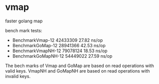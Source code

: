 # vmap
faster golang map 

bench mark tests:
  + BenchmarkVmap-12        42433309                27.82 ns/op
  + BenchmarkGoMap-12       28941366                42.53 ns/op
  + BenchmarkVmapNH-12      79078124                18.53 ns/op
  + BenchmarkGoMapNH-12     54449022                27.59 ns/op

The bech marks of Vmap and GoMap are based on read operations with valid keys.
VmapNH and GoMapNH are based on read operations with invalid keys.

